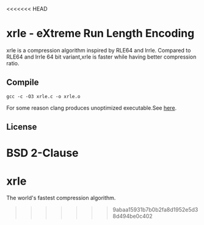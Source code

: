 <<<<<<< HEAD
# xrle - eXtreme Run Length Encoding
xrle is a compression algorithm inspired by RLE64 and lrrle.
Compared to RLE64 and lrrle 64 bit variant,xrle is faster while having
better compression ratio.
## Compile
    gcc -c -O3 xrle.c -o xrle.o
For some reason clang produces unoptimized executable.See
[here](https://llvm.org/bugs/show_bug.cgi?id=23202).
## License
BSD 2-Clause
=======
# xrle
The world's fastest compression algorithm.
>>>>>>> 9abaa15931b7b0b2fa8d1952e5d38d494be0c402
